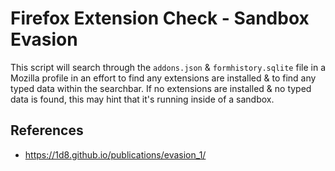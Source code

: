 # Firefox Extension Check - Sandbox Evasion

This script will search through the `addons.json` & `formhistory.sqlite` file in a Mozilla profile in an effort to find any extensions are installed & to find any typed data within the searchbar. If no extensions are installed & no typed data is found, this may hint that it's running inside of a sandbox. 

## References

* https://1d8.github.io/publications/evasion_1/
